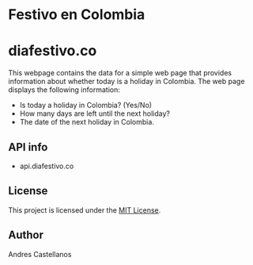 # Festivo en Colombia
# diafestivo.co 

This webpage contains the data for a simple web page that provides information about whether today is a holiday in Colombia. The web page displays the following information:

- Is today a holiday in Colombia? (Yes/No)
- How many days are left until the next holiday?
- The date of the next holiday in Colombia.

## API info 

- api.diafestivo.co

## License

This project is licensed under the [MIT License](LICENSE).

## Author

Andres Castellanos
